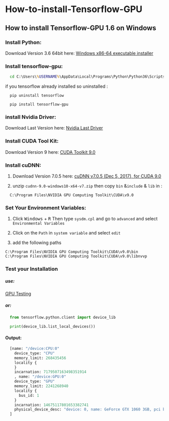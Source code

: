 # How-to-install-Tensorflow-GPU
## How to install Tensorflow-GPU 1.6 on Windows

### Install Python:

Download Version 3.6 64bit here: [Windows x86-64 executable installer](https://www.python.org/downloads/release/python-364/)

### Install tensorflow-gpu:

````cmd
  cd C:\Users\%USERNAME%\AppData\Local\Programs\Python\Python36\Scripts
````
if you  tensorflow already installed so uninstalled :
````shell
  pip uninstall tensorflow
````
````shell
  pip install tensorflow-gpu
````

### install Nvidia Driver:

Download Last Version here: [Nvidia Last Driver](http://www.nvidia.fr/Download/index.aspx?lang=fr)

### Install CUDA Tool Kit:

Download Version 9 here: [CUDA Toolkit 9.0](https://developer.nvidia.com/cuda-90-download-archive?target_os=Windows&target_arch=x86_64&target_version=10&target_type=exelocal)

### Install cuDNN:

1. Download Version 7.0.5 here: [cuDNN v7.0.5 (Dec 5, 2017), for CUDA 9.0](https://developer.nvidia.com/rdp/cudnn-download)

2. unzip `cudnn-9.0-windows10-x64-v7.zip` then copy `bin` &`include` & `lib` in : 

````shell
  C:\Program Files\NVIDIA GPU Computing Toolkit\CUDA\v9.0
````

### Set Your Environment Variables:

1. Click <kbd>Windows</kbd> + <kbd>R</kbd>  Then type `sysdm.cpl` and go to `advanced` and select `Environmental Variables`   

2. Click on the `Path` in `system variable` and select `edit`      

3. add the following paths

  `C:\Program Files\NVIDIA GPU Computing Toolkit\CUDA\v9.0\bin`        
  `C:\Program Files\NVIDIA GPU Computing Toolkit\CUDA\v9.0\libnvvp`      

### Test your Installation

##### use:

[GPU Testing](gpu-testing.py)

##### or:

```python
  from tensorflow.python.client import device_lib

  print(device_lib.list_local_devices())
```
#### Output: 

```python
  [name: "/device:CPU:0"
    device_type: "CPU"
    memory_limit: 268435456
    locality {
    }
    incarnation: 7179507163498351914
    , name: "/device:GPU:0"
    device_type: "GPU"
    memory_limit: 2241268940
    locality {
      bus_id: 1
    }
    incarnation: 14675117801653382741
    physical_device_desc: "device: 0, name: GeForce GTX 1060 3GB, pci bus id: 0000:23:00.0, compute capability: 6.1"
  ]
```
